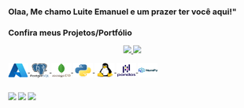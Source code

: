 ### Olaa, Me chamo Luite Emanuel e um prazer ter você aqui!" 
### Confira meus Projetos/Portfólio 

<div align="center">
  <a href="https://github.com/luiteemanuel">
  <img height="180em" src="https://github-readme-stats.vercel.app/api?username=anuraghazra&show_icons=true&theme=radical"/>
  <img height="180em" src="https://github-readme-stats.vercel.app/api/top-langs/?username=luiteemanuel&layout=compact&langs_count=7&theme=nightowl"/>
</div>
<div style="display: inline_block"><br>
  <img align="center" alt="luite-azure" height="30" width="40" src="https://github.com/devicons/devicon/blob/master/icons/azure/azure-original.svg">
  <img align="center" alt="luite-sql" height="30" width="40" src="https://github.com/devicons/devicon/blob/master/icons/postgresql/postgresql-original-wordmark.svg">
   <img align="center" alt="luite-sql" height="30" width="40" src="https://github.com/devicons/devicon/blob/master/icons/mongodb/mongodb-original-wordmark.svg">
   <img align="center" alt="luite-Python" height="30" width="40" src="https://raw.githubusercontent.com/devicons/devicon/master/icons/python/python-original.svg">
   <img align="center" alt="luite-linux" height="30" width="40" src="https://github.com/devicons/devicon/blob/master/icons/linux/linux-original.svg">
    <img align="center" alt="luite-pandas" height="30" width="40" src="https://github.com/devicons/devicon/blob/master/icons/pandas/pandas-original-wordmark.svg">
    <img align="center" alt="luite-numpy" height="30" width="40" src="https://github.com/devicons/devicon/blob/master/icons/numpy/numpy-original-wordmark.svg">
</div>

  ##

<div> 
  <a href="https://instagram.com/luiteemanuel" target="_blank"><img src="https://img.shields.io/badge/-Instagram-%23E4405F?style=for-the-badge&logo=instagram&logoColor=white" target="_blank"></a>
  <a href = "mailto:luite8555@gmail.com"><img src="https://img.shields.io/badge/-Gmail-%23333?style=for-the-badge&logo=gmail&logoColor=white" target="_blank"></a>
  <a href="https://www.linkedin.com/in/luite-emanuel/" target="_blank"><img src="https://img.shields.io/badge/-LinkedIn-%230077B5?style=for-the-badge&logo=linkedin&logoColor=white" target="_blank"></a> 


</div>

